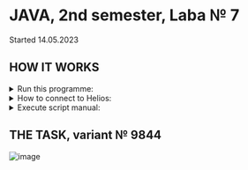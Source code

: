 # JAVA, 2nd semester, Laba № 7
Started 14.05.2023

## HOW IT WORKS

<details><summary>Run this programme:</summary>


Connect to Helios -> run Server -> run Client -> register -> login -> enjoy commands!

</details>

<details><summary>How to connect to Helios:</summary>

```
 ssh -p2222 -L 5432:pg:5432 sXXXXXX@helios.cs.ifmo.ru
```
For example, for me it becomes:
```
ssh -p2222 -L 5432:pg:5432 s368924@helios.cs.ifmo.ru
```
Enter the password.

<hr/>

Enter:
``` 
cat .pgpass
```
You get:
```
*:*:*:sXXXXXX:[password]
```
The password is to be stored in *db.cfg* (for connection to server)

</details>

<details><summary>Execute script manual:</summary>

Firstly, register, then login. Then:

```
execute_script
C:\Z\ITMO\LabaN7\Client\src\files\inp.txt
```

</details>

## THE TASK, variant № 9844

![image](https://github.com/cgsg-tt6ITMO/s2-java-lab7/assets/76934492/2b20f055-35b0-4a6d-be93-8e40f2a4a0c7)

